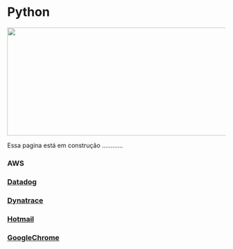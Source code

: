 # Python
<img src="https://github.com/tbarcelar/tbarcelar/blob/main/avatar.jpg" width="1000" height="250">




Essa pagina está em construção ............


### AWS

<a href='  '>
<a href='  '>
<a href='  '>
<a href='   '>


### Datadog

<a href='  '>
<a href='  '>
<a href='  '>
<a href='   '>


### Dynatrace

<a href='  '>
<a href='  '>
<a href='  '>
<a href='   '>
<a href='  '>
<a href='  '>
<a href='  '>
<a href='   '>
<a href='  '>
<a href='  '>
<a href='  '>


### Hotmail

<a href='  '>


### GoogleChrome

<a href='   '>

